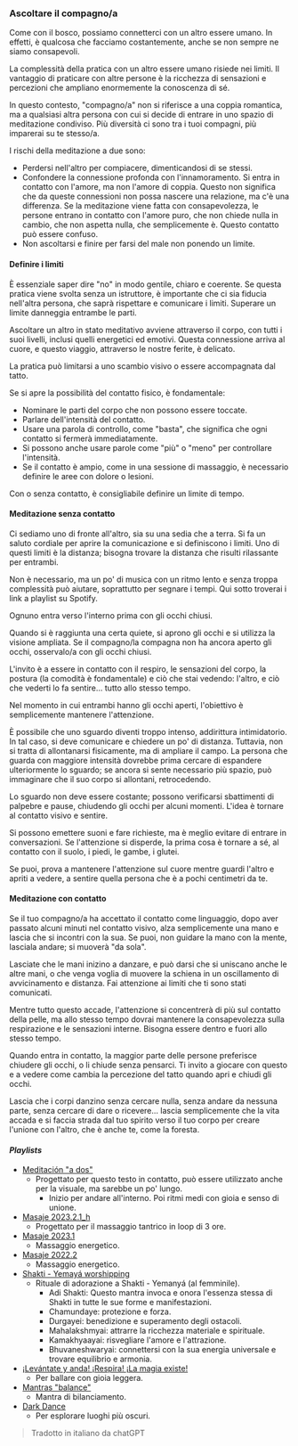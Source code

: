 ### Ascoltare il compagno/a 

Come con il bosco, possiamo connetterci con un altro essere umano. In effetti, è qualcosa che facciamo costantemente, anche se non sempre ne siamo consapevoli.

La complessità della pratica con un altro essere umano risiede nei limiti. Il vantaggio di praticare con altre persone è la ricchezza di sensazioni e percezioni che ampliano enormemente la conoscenza di sé.

In questo contesto, "compagno/a" non si riferisce a una coppia romantica, ma a qualsiasi altra persona con cui si decide di entrare in uno spazio di meditazione condiviso. Più diversità ci sono tra i tuoi compagni, più imparerai su te stesso/a.

I rischi della meditazione a due sono:

- Perdersi nell'altro per compiacere, dimenticandosi di se stessi.  
- Confondere la connessione profonda con l'innamoramento. Si entra in contatto con l'amore, ma non l'amore di coppia. Questo non significa che da queste connessioni non possa nascere una relazione, ma c'è una differenza. Se la meditazione viene fatta con consapevolezza, le persone entrano in contatto con l'amore puro, che non chiede nulla in cambio, che non aspetta nulla, che semplicemente è. Questo contatto può essere confuso.  
- Non ascoltarsi e finire per farsi del male non ponendo un limite.

#### Definire i limiti

È essenziale saper dire "no" in modo gentile, chiaro e coerente. Se questa pratica viene svolta senza un istruttore, è importante che ci sia fiducia nell'altra persona, che saprà rispettare e comunicare i limiti. Superare un limite danneggia entrambe le parti.

Ascoltare un altro in stato meditativo avviene attraverso il corpo, con tutti i suoi livelli, inclusi quelli energetici ed emotivi. Questa connessione arriva al cuore, e questo viaggio, attraverso le nostre ferite, è delicato.

La pratica può limitarsi a uno scambio visivo o essere accompagnata dal tatto.

Se si apre la possibilità del contatto fisico, è fondamentale:

- Nominare le parti del corpo che non possono essere toccate.  
- Parlare dell'intensità del contatto.  
- Usare una parola di controllo, come "basta", che significa che ogni contatto si fermerà immediatamente.  
- Si possono anche usare parole come "più" o "meno" per controllare l'intensità.  
- Se il contatto è ampio, come in una sessione di massaggio, è necessario definire le aree con dolore o lesioni.

Con o senza contatto, è consigliabile definire un limite di tempo.

#### Meditazione senza contatto

Ci sediamo uno di fronte all'altro, sia su una sedia che a terra. Si fa un saluto cordiale per aprire la comunicazione e si definiscono i limiti. Uno di questi limiti è la distanza; bisogna trovare la distanza che risulti rilassante per entrambi.

Non è necessario, ma un po' di musica con un ritmo lento e senza troppa complessità può aiutare, soprattutto per segnare i tempi. Qui sotto troverai i link a playlist su Spotify.

Ognuno entra verso l'interno prima con gli occhi chiusi.

Quando si è raggiunta una certa quiete, si aprono gli occhi e si utilizza la visione ampliata. Se il compagno/la compagna non ha ancora aperto gli occhi, osservalo/a con gli occhi chiusi.

L'invito è a essere in contatto con il respiro, le sensazioni del corpo, la postura (la comodità è fondamentale) e ciò che stai vedendo: l'altro, e ciò che vederti lo fa sentire... tutto allo stesso tempo.

Nel momento in cui entrambi hanno gli occhi aperti, l'obiettivo è semplicemente mantenere l'attenzione.

È possibile che uno sguardo diventi troppo intenso, addirittura intimidatorio. In tal caso, si deve comunicare e chiedere un po' di distanza. Tuttavia, non si tratta di allontanarsi fisicamente, ma di ampliare il campo. La persona che guarda con maggiore intensità dovrebbe prima cercare di espandere ulteriormente lo sguardo; se ancora si sente necessario più spazio, può immaginare che il suo corpo si allontani, retrocedendo.

Lo sguardo non deve essere costante; possono verificarsi sbattimenti di palpebre e pause, chiudendo gli occhi per alcuni momenti. L'idea è tornare al contatto visivo e sentire.

Si possono emettere suoni e fare richieste, ma è meglio evitare di entrare in conversazioni. Se l'attenzione si disperde, la prima cosa è tornare a sé, al contatto con il suolo, i piedi, le gambe, i glutei.

Se puoi, prova a mantenere l'attenzione sul cuore mentre guardi l'altro e apriti a vedere, a sentire quella persona che è a pochi centimetri da te.

#### Meditazione con contatto 

Se il tuo compagno/a ha accettato il contatto come linguaggio, dopo aver passato alcuni minuti nel contatto visivo, alza semplicemente una mano e lascia che si incontri con la sua. Se puoi, non guidare la mano con la mente, lasciala andare; si muoverà "da sola".

Lasciate che le mani inizino a danzare, e può darsi che si uniscano anche le altre mani, o che venga voglia di muovere la schiena in un oscillamento di avvicinamento e distanza. Fai attenzione ai limiti che ti sono stati comunicati.

Mentre tutto questo accade, l'attenzione si concentrerà di più sul contatto della pelle, ma allo stesso tempo dovrai mantenere la consapevolezza sulla respirazione e le sensazioni interne. Bisogna essere dentro e fuori allo stesso tempo.  

Quando entra in contatto, la maggior parte delle persone preferisce chiudere gli occhi, o li chiude senza pensarci. Ti invito a giocare con questo e a vedere come cambia la percezione del tatto quando apri e chiudi gli occhi.  

Lascia che i corpi danzino senza cercare nulla, senza andare da nessuna parte, senza cercare di dare o ricevere... lascia semplicemente che la vita accada e si faccia strada dal tuo spirito verso il tuo corpo per creare l'unione con l'altro, che è anche te, come la foresta.

#### *Playlists* 

- [Meditación "a dos"](https://open.spotify.com/playlist/0xMZRYiDnPppAqzEdNCFAN?si=b25f389224d6479b)  
  - Progettato per questo testo in contatto, può essere utilizzato anche per la visuale, ma sarebbe un po' lungo.  
    - Inizio per andare all'interno. Poi ritmi medi con gioia e senso di unione.  
- [Masaje 2023.2.1\_h](https://open.spotify.com/playlist/05GjmghyHoM0Q4y9a1zGBH?si=e9bf4bebb023456e)  
  - Progettato per il massaggio tantrico in loop di 3 ore.  
- [Masaje 2023.1](https://open.spotify.com/playlist/4SIPQDtaOjkLFmbPUDeu2X?si=01fab89bd7a248ed)  
  - Massaggio energetico.  
- [Masaje 2022.2](https://open.spotify.com/playlist/7t6fCnoRtPqMRPffW0heTO?si=de7d94c7e3334feb)  
  - Massaggio energetico.  
- [Shakti \- Yemayá worshipping](https://open.spotify.com/playlist/0UFcHZJcsTxSz66oNefiTZ?si=438d31c9c18a45d0)  
  - Rituale di adorazione a Shakti \- Yemanyá (al femminile).  
    - Adi Shakti: Questo mantra invoca e onora l'essenza stessa di Shakti in tutte le sue forme e manifestazioni.  
    - Chamundaye: protezione e forza.  
    - Durgayei: benedizione e superamento degli ostacoli.  
    - Mahalakshmyai: attrarre la ricchezza materiale e spirituale.  
    - Kamakhyaayai: risvegliare l'amore e l'attrazione.  
    - Bhuvaneshwaryai: connettersi con la sua energia universale e trovare equilibrio e armonia.  
- [¡Levántate y anda\! ¡Respira\! ¡La magia existe\!](https://open.spotify.com/playlist/2iW7yY7gBacOQ4OMTZSkST?si=1af5b07e28db42c1)  
  - Per ballare con gioia leggera.  
- [Mantras "balance"](https://open.spotify.com/playlist/3NAdcr7TW20xMRAf1dLwdZ?si=2d47008f547048ba)  
  - Mantra di bilanciamento.  
- [Dark Dance](https://open.spotify.com/playlist/0mB87XM4YDii5G3JUP9NPq?si=b5de09537a0540de)  
  - Per esplorare luoghi più oscuri.

> Tradotto in italiano da chatGPT